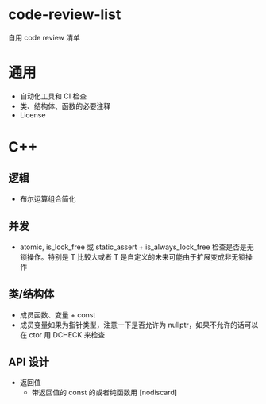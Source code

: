 # code-review-list
自用 code review 清单

# 通用
* 自动化工具和 CI 检查
* 类、结构体、函数的必要注释
* License

# C++
## 逻辑
* 布尔运算组合简化

## 并发
* atomic<T>, is_lock_free 或 static_assert + is_always_lock_free 检查是否是无锁操作。特别是 T 比较大或者 T 是自定义的未来可能由于扩展变成非无锁操作

## 类/结构体
* 成员函数、变量 + const
* 成员变量如果为指针类型，注意一下是否允许为 nullptr，如果不允许的话可以在 ctor 用 DCHECK 来检查

## API 设计
* 返回值
  * 带返回值的 const 的或者纯函数用 [nodiscard] 

